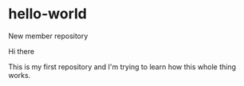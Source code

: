 # hello-world
New member repository

Hi there

This is my first repository and I'm trying to learn how this whole thing works.
